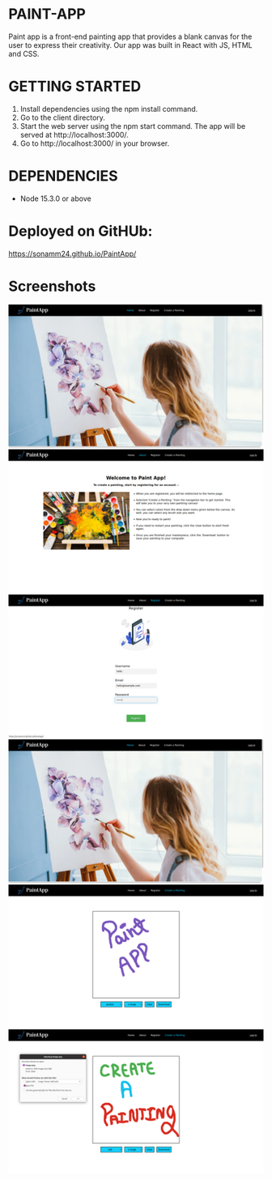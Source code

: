 # PAINT-APP

Paint app is a front-end painting app that provides a blank canvas for the user to express their creativity. Our app was built in React with JS, HTML and CSS.



# GETTING STARTED

1. Install dependencies using the npm install command.
2. Go to the client directory.
3. Start the web server using the npm start command. The app will be served at http://localhost:3000/.
4. Go to http://localhost:3000/ in your browser.

# DEPENDENCIES

- Node 15.3.0 or above

# Deployed on GitHUb:

 https://sonamm24.github.io/PaintApp/


 # Screenshots

![Home](https://github.com/sonamm24/PaintApp/blob/master/Docs/Home.png)
![About](https://github.com/sonamm24/PaintApp/blob/master/Docs/About.png)
![Registeration](https://github.com/sonamm24/PaintApp/blob/master/Docs/Register.png)
![Login](https://github.com/sonamm24/PaintApp/blob/master/Docs/Home.png)
![Create a Painting](https://github.com/sonamm24/PaintApp/blob/master/Docs/Create%20a%20painting.png)
![Download Painting as an image](https://github.com/sonamm24/PaintApp/blob/master/Docs/Download.png)